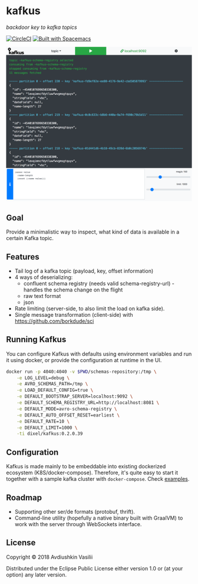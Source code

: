 # kafkus
*backdoor key to kafka topics*

[![CircleCI](https://circleci.com/gh/dixel/kafkus.svg?style=svg)](https://circleci.com/gh/dixel/kafkus)
[![Built with Spacemacs](https://cdn.rawgit.com/syl20bnr/spacemacs/442d025779da2f62fc86c2082703697714db6514/assets/spacemacs-badge.svg)](http://spacemacs.org)

![](./pic/screenshot.png)

## Goal
Provide a minimalistic way to inspect, what kind of data is available in a certain Kafka topic.

## Features
- Tail log of a kafka topic (payload, key, offset information)
- 4 ways of deserializing:
    - confluent schema registry (needs valid schema-registry-url) - handles the schema change on the flight
    - raw text format
    - json
- Rate limiting (server-side, to also limit the load on kafka side).
- Single message transformation (client-side) with https://github.com/borkdude/sci

## Running Kafkus

You can configure Kafkus with defaults using environment variables and run it using docker, or provide the configuration at runtime in the UI.

```bash
docker run -p 4040:4040 -v $PWD/schemas-repository:/tmp \
    -e LOG_LEVEL=debug \
    -e AVRO_SCHEMAS_PATH=/tmp \
    -e LOAD_DEFAULT_CONFIG=true \
    -e DEFAULT_BOOTSTRAP_SERVER=localhost:9092 \
    -e DEFAULT_SCHEMA_REGISTRY_URL=http://localhost:8081 \
    -e DEFAULT_MODE=avro-schema-registry \
    -e DEFAULT_AUTO_OFFSET_RESET=earliest \
    -e DEFAULT_RATE=10 \
    -e DEFAULT_LIMIT=1000 \
    -ti dixel/kafkus:0.2.0.39
```

## Configuration
Kafkus is made mainly to be embeddable into existing dockerized ecosystem (K8S/docker-compose). Therefore, it's quite easy to start it together with a sample
kafka cluster with `docker-compose`. Check [examples](./examples).

## Roadmap

- Supporting other ser/de formats (protobuf, thrift).
- Command-line utility (hopefully a native binary built with GraalVM) to work with the server through WebSockets interface.

## License

Copyright © 2018 Avdiushkin Vasilii

Distributed under the Eclipse Public License either version 1.0 or (at
your option) any later version.
